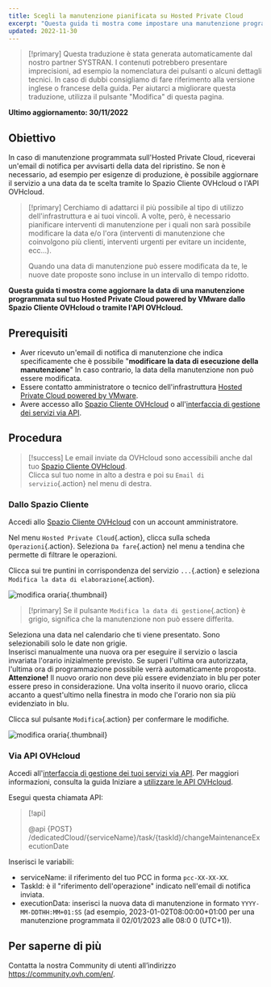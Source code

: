 ```yaml
---
title: Scegli la manutenzione pianificata su Hosted Private Cloud
excerpt: "Questa guida ti mostra come impostare una manutenzione programmata sul tuo servizio Hosted Private Cloud powered by VMware"
updated: 2022-11-30
---
```


> [!primary]
> Questa traduzione è stata generata automaticamente dal nostro partner SYSTRAN. I contenuti potrebbero presentare imprecisioni, ad esempio la nomenclatura dei pulsanti o alcuni dettagli tecnici. In caso di dubbi consigliamo di fare riferimento alla versione inglese o francese della guida. Per aiutarci a migliorare questa traduzione, utilizza il pulsante "Modifica" di questa pagina.
>

**Ultimo aggiornamento: 30/11/2022**

## Obiettivo

In caso di manutenzione programmata sull'Hosted Private Cloud, riceverai un'email di notifica per avvisarti della data del ripristino. Se non è necessario, ad esempio per esigenze di produzione, è possibile aggiornare il servizio a una data da te scelta tramite lo Spazio Cliente OVHcloud o l'API OVHcloud.

> [!primary]
> Cerchiamo di adattarci il più possibile al tipo di utilizzo dell'infrastruttura e ai tuoi vincoli. A volte, però, è necessario pianificare interventi di manutenzione per i quali non sarà possibile modificare la data e/o l'ora (interventi di manutenzione che coinvolgono più clienti, interventi urgenti per evitare un incidente, ecc...).
>
> Quando una data di manutenzione può essere modificata da te, le nuove date proposte sono incluse in un intervallo di tempo ridotto.

**Questa guida ti mostra come aggiornare la data di una manutenzione programmata sul tuo Hosted Private Cloud powered by VMware dallo Spazio Cliente OVHcloud o tramite l'API OVHcloud.**

## Prerequisiti

- Aver ricevuto un'email di notifica di manutenzione che indica specificamente che è possibile "**modificare la data di esecuzione della manutenzione**" In caso contrario, la data della manutenzione non può essere modificata.
- Essere contatto amministratore o tecnico dell'infrastruttura [Hosted Private Cloud powered by VMware](https://www.ovhcloud.com/it/enterprise/products/hosted-private-cloud/).
- Avere accesso allo [Spazio Cliente OVHcloud](https://www.ovh.com/auth/?action=gotomanager&from=https://www.ovh.it/&ovhSubsidiary=it) o all'[interfaccia di gestione dei servizi via API](https://eu.api.ovh.com/).

## Procedura

> [!success]
> Le email inviate da OVHcloud sono accessibili anche dal tuo [Spazio Cliente OVHcloud](https://www.ovh.com/auth/?action=gotomanager&from=https://www.ovh.it/&ovhSubsidiary=it).<br>
> Clicca sul tuo nome in alto a destra e poi su `Email di servizio`{.action} nel menu di destra.

### Dallo Spazio Cliente

Accedi allo [Spazio Cliente OVHcloud](https://www.ovh.com/auth/?action=gotomanager&from=https://www.ovh.it/&ovhSubsidiary=it) con un account amministratore.

Nel menu `Hosted Private Cloud`{.action}, clicca sulla scheda `Operazioni`{.action}. Seleziona `Da fare`{.action} nel menu a tendina che permette di filtrare le operazioni.

Clicca sui tre puntini in corrispondenza del servizio `...`{.action} e seleziona `Modifica la data di elaborazione`{.action}.

![modifica oraria](images/maintenance-date-edition01.png){.thumbnail}

> [!primary]
> Se il pulsante `Modifica la data di gestione`{.action} è grigio, significa che la manutenzione non può essere differita.

Seleziona una data nel calendario che ti viene presentato. Sono selezionabili solo le date non grigie.<br>
Inserisci manualmente una nuova ora per eseguire il servizio o lascia invariata l'orario inizialmente previsto. Se superi l'ultima ora autorizzata, l'ultima ora di programmazione possibile verrà automaticamente proposta.<br>
**Attenzione!** Il nuovo orario non deve più essere evidenziato in blu per poter essere preso in considerazione. Una volta inserito il nuovo orario, clicca accanto a quest'ultimo nella finestra in modo che l'orario non sia più evidenziato in blu.

Clicca sul pulsante `Modifica`{.action} per confermare le modifiche.

![modifica oraria](images/maintenance-date-edition02.png){.thumbnail}

### Via API OVHcloud

Accedi all'[interfaccia di gestione dei tuoi servizi via API](https://eu.api.ovh.com/). Per maggiori informazioni, consulta la guida Iniziare a [utilizzare le API OVHcloud](/pages/account/api/first-steps).

Esegui questa chiamata API:

> [!api]
>
> @api {POST} /dedicatedCloud/{serviceName}/task/{taskId}/changeMaintenanceExecutionDate
>

Inserisci le variabili:

- serviceName: il riferimento del tuo PCC in forma `pcc-XX-XX-XX`.
- TaskId: è il "riferimento dell'operazione" indicato nell'email di notifica inviata.
- executionData: inserisci la nuova data di manutenzione in formato `YYYY-MM-DDTHH:MM+01:SS` (ad esempio, 2023-01-02T08:00:00+01:00 per una manutenzione programmata il 02/01/2023 alle 08:0 0 (UTC+1)).

## Per saperne di più

Contatta la nostra Community di utenti all’indirizzo <https://community.ovh.com/en/>.